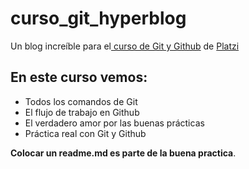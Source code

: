 # curso_git_hyperblog
Un blog increíble para el[ curso de Git y Github](https://platzi.com/cursos/git-github/ " curso de Git y Github") de [Platzi](https://platzi.com/ "Platzi")


## En este curso vemos:
* Todos los comandos de Git
* El flujo de trabajo en Github
* El verdadero amor por las buenas prácticas
* Práctica real con Git y Github

 **Colocar un readme.md es parte de la buena practica**.